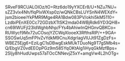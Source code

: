 SRveF9RCUALOIOz/tO+Rtz6do19yYXCEr8/U+NZu7NU=
sZZ3vlx4Nh/flqPIxWXsp0z/wQNkCBsLUYSnN4WEXdY=
jsm2bioeeiYkPMR9Mge4RA1Bdw083PV/okhi5kM5110=
LzdbiPEnXE0Cc72GDzbXTtSK2mda04WBjRdk6YD3QH8=
cn69lWUFjI23IdWghbNhp/FYs4bAhiwInQHGnvQBKCo=
RUWycf9Mx72uCOsojYZCWqXlooeX3RfthsRlP/++9GA=
SSOSwUq5mFPIvZvYdkM9CnuXdgrlagVlUJt91ZgDzFs=
WBEZ5Ejg6+EziLgC1sDBwgEskMUkTDuoNg9T7gSMb4s=
Q/EbgVZ0vdEEOpPGz9m585YqOKtAIg1iHyqGkMzfBps=
2SIjy8hHudUwps57aTOcCNNevjZ5xY+amgVw4L2hOTg=
